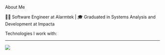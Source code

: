 About Me

👨‍💻 Software Engineer at Alarmtek | 🎓 Graduated in Systems Analysis and Development at Impacta

Technologies I work with:

<hr/>
 
<p align="letf" style="margint-top: 1rem;">
  <a href="https://skillicons.dev">
    <img src="https://skillicons.dev/icons?i=py,django,fastapi,react,ts,nodejs,tailwind,go,mysql,docker,git" />
  </a>
</p>

